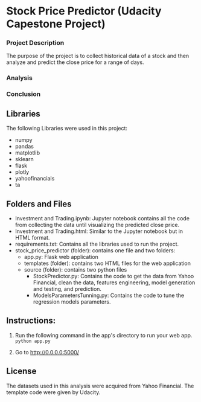 # Stock Price Predictor (Udacity Capestone Project)

### Project Description

The purpose of the project is to collect historical data of a stock and then analyze and predict the close price for a range of days.


### Analysis


### Conclusion


## Libraries
The following Libraries were used in this project:
* numpy
* pandas
* matplotlib
* sklearn
* flask
* plotly
* yahoofinancials
* ta

## Folders and Files
- Investment and Trading.ipynb: Jupyter notebook contains all the code from collecting the data until visualizing the predicted close price.
- Investment and Trading.html: Similar to the Jupyter notebook but in HTML format.
- requirements.txt: Contains all the libraries used to run the project.
- stock_price_predictor (folder): contains one file and two folders:
    * app.py: Flask web application
    * templates (folder): contains two HTML files for the web application
    * source (folder): contains two python files
		- StockPredictor.py: Contains the code to get the data from Yahoo Financial, clean the data, features engineering, model generation and testing, and prediction.
		- ModelsParametersTunning.py: Contains the code to tune the regression models parameters.


## Instructions:

1. Run the following command in the app's directory to run your web app.
    `python app.py`

3. Go to http://0.0.0.0:5000/


## License
The datasets used in this analysis were acquired from Yahoo Financial. The template code were given by Udacity.
